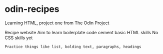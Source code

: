# odin-recipes
Learning HTML, project one from The Odin Project

Recipe website
    Aim to learn boilerplate code
        cement basic HTML skills
    No CSS skills yet

    Practice things like list, bolding text, paragraphs, headings
